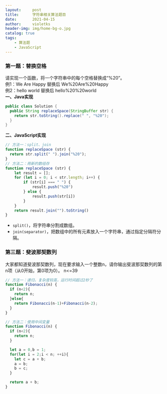```yaml
---
layout:     post
title:      字符串相关算法题目
date:       2021-04-15
author:     violetks
header-img: img/home-bg-o.jpg
catalog: true
tags:
    - 算法题
    - JavaScript
---
```


### 第一题：替换空格
请实现一个函数，将一个字符串中的每个空格替换成“%20”。<br>
例1：We Are Happy 替换后 We%20Are%20Happy<br>
例2：hello  world 替换后 hello%20%20world<br>
**一、Java实现**<br>
```java
public class Solution {
  public String replaceSpace(StringBuffer str) {
    return str.toString().replace(" ", "%20");
  }
}
```
**二、JavaScript实现**<br>
```javascript
// 方法一：split、join
function replaceSpace (str) {
  return str.split(" ").join("%20");
}
// 方法二：用新的数组存
function replaceSpace (str) {
    let result = [];
    for (let i = 0; i < str.length; i++) {
        if (str[i] === " ") {
            result.push("%20")
        } else {
            result.push(str[i])
        }
    }
    return result.join("").toString()
}
```

- `split()`，将字符串分割成数组。
- `join(separator)`，把数组中的所有元素放入一个字符串，通过指定分隔符分隔。

### 第三题：斐波那契数列
大家都知道斐波那契数列，现在要求输入一个整数n，请你输出斐波那契数列的第n项（从0开始，第0项为0）。
n<=39<br>
```javascript
// 方法一：递归，复杂度较高，运行时间超过2秒了
function Fibonacci(n) {
  if (n<2){
    return n;
  }else{
    return Fibonacci(n-1)+Fibonacci(n-2);
  }
}

// 方法二：使用中间变量
function Fibonacci(n) {
  if (n<2){
    return n;
  }

  let a = 0,b = 1;
  for(let i = 2;i < n; ++i){
    let c = a + b;
	a = b;
	b = c;
  }

  return a + b;
}
```